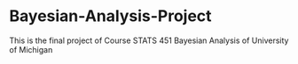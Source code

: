 # Bayesian-Analysis-Project

This is the final project of Course STATS 451 Bayesian Analysis of University of Michigan
